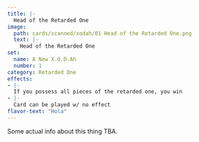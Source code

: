 ```yaml
---
title: |-
  Head of the Retarded One
image: 
  path: cards/scanned/xodah/01 Head of the Retarded One.png
  text: |-
    Head of the Retarded One
set:
  name: A New X.O.D.Ah
  number: 1
category: Retarded One
effects: 
- |-
  If you possess all pieces of the retarded one, you win
- |-
  Card can be played w/ no effect
flavor-text: "Hola"
---
```

Some actual info about this thing TBA.
